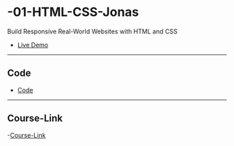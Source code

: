 # -01-HTML-CSS-Jonas
Build Responsive Real-World Websites with HTML and CSS
- [Live Demo](https://omnifood.dev/)
---
## Code
- [Code](Code)
---
## Course-Link
-[Course-Link](https://www.udemy.com/course/design-and-develop-a-killer-website-with-html5-and-css3)<br>
